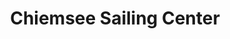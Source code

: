 ---
title: "Chiemsee Sailing Center"
url: /breitbrunn-am-chiemsee/chiemsee-sailing-center/
shop: Allgemein
---